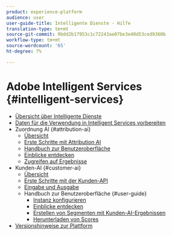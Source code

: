 ```yaml
---
product: experience-platform
audience: user
user-guide-title: Intelligente Dienste - Hilfe
translation-type: tm+mt
source-git-commit: 9bdd2b17953c1c72243ae07be3e40d53ced9360b
workflow-type: tm+mt
source-wordcount: '65'
ht-degree: 7%

---
```



# Adobe Intelligent Services {#intelligent-services}

* [Übersicht über Intelligente Dienste](home.md)
* [Daten für die Verwendung in Intelligent Services vorbereiten](data-preparation.md)
* Zuordnung AI {#attribution-ai}
   * [Übersicht](attribution-ai/overview.md)
   * [Erste Schritte mit Attribution AI](attribution-ai/getting-started.md)
   * [Handbuch zur Benutzeroberfläche](attribution-ai/user-guide.md)
   * [Einblicke entdecken](attribution-ai/discover-insights.md)
   * [Zugreifen auf Ergebnisse](attribution-ai/download-scores.md)
* Kunden-AI {#customer-ai}
   * [Übersicht](customer-ai/overview.md)
   * [Erste Schritte mit der Kunden-API](customer-ai/getting-started.md)
   * [Eingabe und Ausgabe](customer-ai/input-output.md)
   * Handbuch zur Benutzeroberfläche {#user-guide}
      * [Instanz konfigurieren](customer-ai/user-guide/configure.md)
      * [Einblicke entdecken](customer-ai/user-guide/discover-insights.md)
      * [Erstellen von Segmenten mit Kunden-AI-Ergebnissen](customer-ai/user-guide/create-segment.md)
      * [Herunterladen von Scores](customer-ai/user-guide/download-scores.md)
* [Versionshinweise zur Plattform](https://www.adobe.com/go/platform-release-notes-en)
